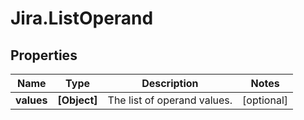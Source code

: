 # Jira.ListOperand

## Properties

Name | Type | Description | Notes
------------ | ------------- | ------------- | -------------
**values** | **[Object]** | The list of operand values. | [optional] 


